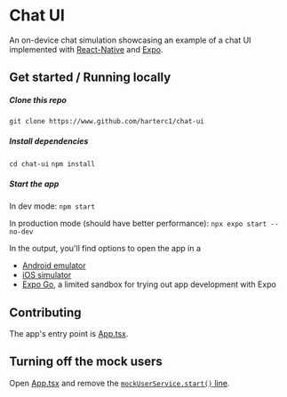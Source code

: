 # Chat UI

An on-device chat simulation showcasing an example of a chat UI implemented with [React-Native](https://reactnative.dev/) and [Expo](https://expo.dev/).

## Get started / Running locally

##### Clone this repo
`git clone https://www.github.com/harterc1/chat-ui`

##### Install dependencies
`cd chat-ui`
`npm install`

##### Start the app

In dev mode:
`npm start`

In production mode (should have better performance):
`npx expo start --no-dev`

In the output, you'll find options to open the app in a

- [Android emulator](https://docs.expo.dev/workflow/android-studio-emulator/)
- [iOS simulator](https://docs.expo.dev/workflow/ios-simulator/)
- [Expo Go](https://expo.dev/go), a limited sandbox for trying out app development with Expo

## Contributing

The app's entry point is [App.tsx](/App.tsx).

## Turning off the mock users

Open [App.tsx](/App.tsx) and remove the [`mockUserService.start()` line](https://github.com/harterc1/chat-ui/blob/master/App.tsx#L6).